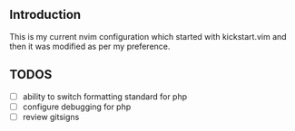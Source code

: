 ## Introduction

This is my current nvim configuration which started with kickstart.vim and then it was modified as per my preference.

## TODOS

- [ ] ability to switch formatting standard for php
- [ ] configure debugging for php
- [ ] review gitsigns

